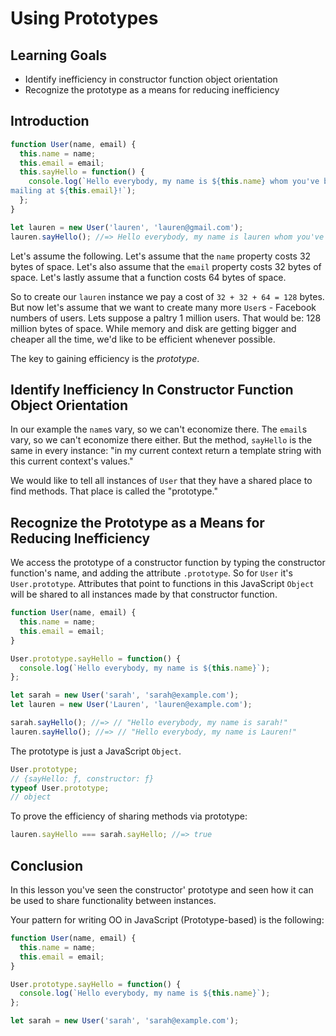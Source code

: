 # Using Prototypes

## Learning Goals

* Identify inefficiency in constructor function object orientation
* Recognize the prototype as a means for reducing inefficiency

## Introduction

```js
function User(name, email) {
  this.name = name;
  this.email = email;
  this.sayHello = function() {
    console.log(`Hello everybody, my name is ${this.name} whom you've been
mailing at ${this.email}!`);
  };
}

let lauren = new User('lauren', 'lauren@gmail.com');
lauren.sayHello(); //=> Hello everybody, my name is lauren whom you've been mailing at lauren@gmail.com!
```

Let's assume the following. Let's assume that the `name` property costs 32 bytes
of space. Let's also assume that the `email` property costs 32 bytes of space.
Let's lastly assume that a function costs 64 bytes of space.

So to create our `lauren` instance we pay a cost of `32 + 32 + 64 = 128` bytes.
But now let's assume that we want to create many more `User`s - Facebook
numbers of users. Lets suppose a paltry 1 million users. That would be:
128 million bytes of space. While memory and disk are getting bigger and
cheaper all the time, we'd like to be efficient whenever possible.

The key to gaining efficiency is the _prototype_.

## Identify Inefficiency In Constructor Function Object Orientation

In our example the `name`s vary, so we can't economize there. The `email`s
vary, so we can't economize there either. But the method, `sayHello` is the
same in every instance: "in my current context return a template string with
this current context's values."

We would like to tell all instances of `User` that they have a shared place to
find methods. That place is called the "prototype."

## Recognize the Prototype as a Means for Reducing Inefficiency

We access the prototype of a constructor function by typing the constructor
function's name, and adding the attribute `.prototype`. So for `User` it's
`User.prototype`. Attributes that point to functions in this JavaScript
`Object` will be shared to all instances made by that constructor function.

```js
function User(name, email) {
  this.name = name;
  this.email = email;
}

User.prototype.sayHello = function() {
  console.log(`Hello everybody, my name is ${this.name}`);
};

let sarah = new User('sarah', 'sarah@example.com');
let lauren = new User('Lauren', 'lauren@example.com');

sarah.sayHello(); //=> // "Hello everybody, my name is sarah!"
lauren.sayHello(); //=> // "Hello everybody, my name is Lauren!"
```

The prototype is just a JavaScript `Object`.

```js
User.prototype;
// {sayHello: ƒ, constructor: ƒ}
typeof User.prototype;
// object
```

To prove the efficiency of sharing methods via prototype:

```js
lauren.sayHello === sarah.sayHello; //=> true
```

## Conclusion

In this lesson you've seen the constructor' prototype and seen how it can be
used to share functionality between instances.

Your pattern for writing OO in JavaScript (Prototype-based) is the following:

```js
function User(name, email) {
  this.name = name;
  this.email = email;
}

User.prototype.sayHello = function() {
  console.log(`Hello everybody, my name is ${this.name}`);
};

let sarah = new User('sarah', 'sarah@example.com');
```
